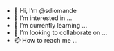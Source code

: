 - 👋 Hi, I’m @sdiomande
- 👀 I’m interested in ...
- 🌱 I’m currently learning ...
- 💞️ I’m looking to collaborate on ...
- 📫 How to reach me ...

<!---
sdiomande/sdiomande is a ✨ special ✨ repository because its `README.md` (this file) appears on your GitHub profile.
You can click the Preview link to take a look at your changes.
--->
